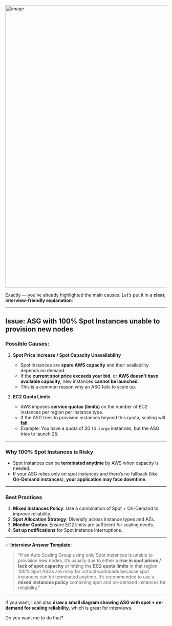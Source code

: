 <img width="1875" height="883" alt="image" src="https://github.com/user-attachments/assets/91fe12e9-9a20-4a87-83ae-8b534b1fe276" />

Exactly — you’ve already highlighted the main causes. Let’s put it in a **clear, interview-friendly explanation**:

---

## **Issue: ASG with 100% Spot Instances unable to provision new nodes**

### **Possible Causes:**

1. **Spot Price Increase / Spot Capacity Unavailability**

   * Spot instances are **spare AWS capacity** and their availability depends on demand.
   * If the **current spot price exceeds your bid**, or **AWS doesn’t have available capacity**, new instances **cannot be launched**.
   * This is a common reason why an ASG fails to scale up.

2. **EC2 Quota Limits**

   * AWS imposes **service quotas (limits)** on the number of EC2 instances per region per instance type.
   * If the ASG tries to provision instances beyond this quota, scaling will **fail**.
   * Example: You have a quota of 20 `t3.large` instances, but the ASG tries to launch 25.

---

### **Why 100% Spot Instances is Risky**

* Spot instances can be **terminated anytime** by AWS when capacity is needed.
* If your ASG relies only on spot instances and there’s no fallback (like **On-Demand instances**), **your application may face downtime**.

---

### **Best Practices**

1. **Mixed Instances Policy**: Use a combination of Spot + On-Demand to improve reliability.
2. **Spot Allocation Strategy**: Diversify across instance types and AZs.
3. **Monitor Quotas**: Ensure EC2 limits are sufficient for scaling needs.
4. **Set up notifications** for Spot instance interruptions.

---

✅ **Interview Answer Template:**

> “If an Auto Scaling Group using only Spot instances is unable to provision new nodes, it’s usually due to either a **rise in spot prices / lack of spot capacity** or hitting the **EC2 quota limits** in that region.
> 100% Spot ASGs are risky for critical workloads because spot instances can be terminated anytime. It’s recommended to use a **mixed instances policy** combining spot and on-demand instances for reliability.”

---

If you want, I can also **draw a small diagram showing ASG with spot + on-demand for scaling reliability**, which is great for interviews.

Do you want me to do that?
